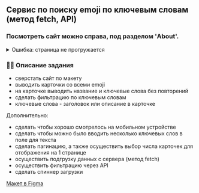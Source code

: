 <h2>Сервис по поиску emoji по ключевым словам (метод fetch, API)</h2>

### Посмотреть сайт можно справа, под разделом 'About'.

<details>
<summary>Ошибка: страница не прогружается</summary>

#### Шаги по разрешению небезопасного контента в Chrome:
1. Непрогруженная страница выглядит так:

<image src="./readme_images/1.png" alt="Не прогрузилась страница" width="600px">
</br>

2. Чтобы разрешить доступ к небезопасному контенту на отдельных сайтах в Chrome, нажмите на значок блокировки в строке URL, затем нажмите "Настройки сайтов".

<image src="./readme_images/2.png" alt="Настройки сайтов" width="300px">

3. Там вы увидите список различных разрешений, которыми обладает страница. Выберите "Разрешить" рядом с "Небезопасным контентом".

<image src="./readme_images/3.png" alt="Разрешить" width="500px">
</details>


### 👩‍💻 Описание задания ###
  - сверстать сайт по макету
  - выводить карточки со всеми emoji
  - на карточке выводить название и ключевые слова без повторений
  - сделать фильтрацию по ключевым словам
  - ключевые слова - заголовок или описание в карточке

Дополнительно:
  - сделать чтобы хорошо смотрелось на мобильном устройстве
  - сделать чтобы можно было вводить несколько ключевых слов в поле для текста
  - сделать пагинацию, а также осуществить выбор числа карточек для отображения на 1 странице
  - осуществить подгрузку данных с сервера (метод fetch)
  - осуществить фильтрацию через API
  - сделать спиннер загрузки


<p><a href="https://www.figma.com/file/IEKD0HrGYAPdk5CXmRxiTR/Projects?node-id=2615%3A881&mode=dev">Макет в Figma</a></p>
